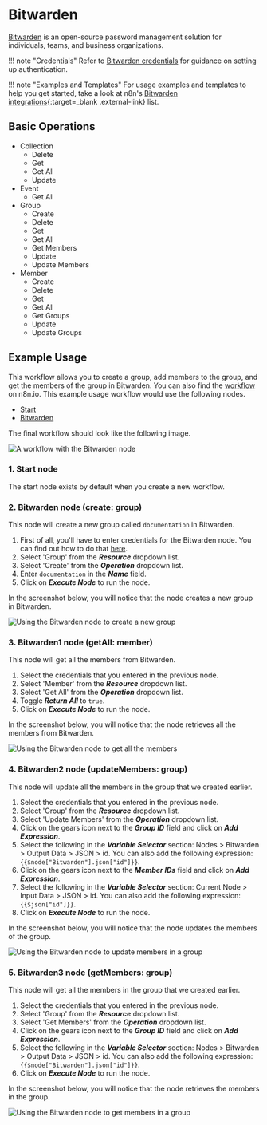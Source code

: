 # Bitwarden

[Bitwarden](https://www.bitwarden.com/) is an open-source password management solution for individuals, teams, and business organizations.

!!! note "Credentials"
    Refer to [Bitwarden credentials](https://docs.n8n.io/integrations/builtin/credentials/bitwarden/) for guidance on setting up authentication. 

!!! note "Examples and Templates"
    For usage examples and templates to help you get started, take a look at n8n's [Bitwarden integrations](https://n8n.io/integrations/bitwarden/){:target=_blank .external-link} list.




## Basic Operations

* Collection
    * Delete
    * Get
    * Get All
    * Update
* Event
    * Get All
* Group
    * Create
    * Delete
    * Get
    * Get All
    * Get Members
    * Update
    * Update Members
* Member
    * Create
    * Delete
    * Get
    * Get All
    * Get Groups
    * Update
    * Update Groups

## Example Usage

This workflow allows you to create a group, add members to the group, and get the members of the group in Bitwarden. You can also find the [workflow](https://n8n.io/workflows/1001) on n8n.io. This example usage workflow would use the following nodes.
- [Start](/integrations/builtin/core-nodes/n8n-nodes-base.start/)
- [Bitwarden]()

The final workflow should look like the following image.

![A workflow with the Bitwarden node](/_images/integrations/builtin/app-nodes/bitwarden/workflow.png)

### 1. Start node

The start node exists by default when you create a new workflow.

### 2. Bitwarden node (create: group)

This node will create a new group called `documentation` in Bitwarden.

1. First of all, you'll have to enter credentials for the Bitwarden node. You can find out how to do that [here](/integrations/builtin/credentials/bitwarden/).
2. Select 'Group' from the ***Resource*** dropdown list.
3. Select 'Create' from the ***Operation*** dropdown list.
4. Enter `documentation` in the ***Name*** field.
5. Click on ***Execute Node*** to run the node.

In the screenshot below, you will notice that the node creates a new group in Bitwarden.

![Using the Bitwarden node to create a new group](/_images/integrations/builtin/app-nodes/bitwarden/bitwarden_node.png)

### 3. Bitwarden1 node (getAll: member)

This node will get all the members from Bitwarden.

1. Select the credentials that you entered in the previous node.
2. Select 'Member' from the ***Resource*** dropdown list.
3. Select 'Get All' from the ***Operation*** dropdown list.
4. Toggle ***Return All*** to `true`.
5. Click on ***Execute Node*** to run the node.

In the screenshot below, you will notice that the node retrieves all the members from Bitwarden.

![Using the Bitwarden node to get all the members](/_images/integrations/builtin/app-nodes/bitwarden/bitwarden1_node.png)

### 4. Bitwarden2 node (updateMembers: group)

This node will update all the members in the group that we created earlier.

1. Select the credentials that you entered in the previous node.
2. Select 'Group' from the ***Resource*** dropdown list.
3. Select 'Update Members' from the ***Operation*** dropdown list.
4. Click on the gears icon next to the ***Group ID*** field and click on ***Add Expression***.
5. Select the following in the ***Variable Selector*** section: Nodes > Bitwarden > Output Data > JSON > id. You can also add the following expression: `{{$node["Bitwarden"].json["id"]}}`.
6. Click on the gears icon next to the ***Member IDs*** field and click on ***Add Expression***.
7. Select the following in the ***Variable Selector*** section: Current Node > Input Data > JSON > id. You can also add the following expression: `{{$json["id"]}}`.
8. Click on ***Execute Node*** to run the node.


In the screenshot below, you will notice that the node updates the members of the group.

![Using the Bitwarden node to update members in a group](/_images/integrations/builtin/app-nodes/bitwarden/bitwarden2_node.png)

### 5. Bitwarden3 node (getMembers: group)

This node will get all the members in the group that we created earlier.

1. Select the credentials that you entered in the previous node.
2. Select 'Group' from the ***Resource*** dropdown list.
3. Select 'Get Members' from the ***Operation*** dropdown list.
4. Click on the gears icon next to the ***Group ID*** field and click on ***Add Expression***.
5. Select the following in the ***Variable Selector*** section: Nodes > Bitwarden > Output Data > JSON > id. You can also add the following expression: `{{$node["Bitwarden"].json["id"]}}`.
6. Click on ***Execute Node*** to run the node.


In the screenshot below, you will notice that the node retrieves the members in the group.

![Using the Bitwarden node to get members in a group](/_images/integrations/builtin/app-nodes/bitwarden/bitwarden3_node.png)
